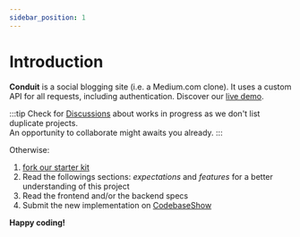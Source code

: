 ```yaml
---
sidebar_position: 1
---
```


# Introduction

**Conduit** is a social blogging site (i.e. a Medium.com clone). It uses a custom API for all requests, including authentication.
Discover our [live demo](https://demo.realworld.io).

:::tip
Check for [Discussions](https://github.com/gothinkster/realworld/discussions/categories/wip-implementations) about works in progress as we don't list duplicate projects.  
An opportunity to collaborate might awaits you already.
:::

Otherwise:

1. [fork our starter kit](https://github.com/gothinkster/realworld-starter-kit)
2. Read the followings sections: _expectations_ and _features_ for a better understanding of this project
3. Read the frontend and/or the backend specs
4. Submit the new implementation on [CodebaseShow](https://codebase.show/projects/realworld)

**Happy coding!**
